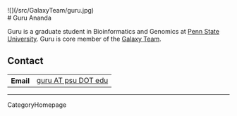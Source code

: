 <div class='right'>![](/src/GalaxyTeam/guru.jpg)</div>
# Guru Ananda

Guru is a graduate student in Bioinformatics and Genomics at [Penn State University](http://psu.edu/). Guru is core member of the [Galaxy Team](/src/GalaxyTeam/index.md).

## Contact

<table>
  <tr>
    <th> Email </th>
    <td> <a href="mailto:guru AT psu DOT edu">guru AT psu DOT edu</a> </td>
  </tr>
</table>


----
CategoryHomepage
